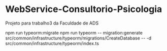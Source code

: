 # WebService-Consultorio-Psicologia

Projeto para trabalho3 da Faculdade de ADS

npm run typeorm:migrate
npm run typeorm -- migration:generate src/common/infrastructure/typeorm/migrations/CreateDatabase -- -d src/common/infrastructure/typeorm/index.ts
